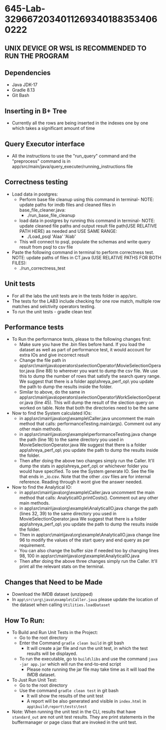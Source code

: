# 645-Lab-32966720340112693401883534060222

## UNIX DEVICE OR WSL IS RECOMMENDED TO RUN THE PROGRAM

## Dependencies
- Java JDK-17
- Gradle 8.13
- Git Bash


## Inserting in B+ Tree
- Currently all the rows are being inserted in the indexes one by one which takes a significant amount of time

## Query Executor interface
- All the instructions to use the "run_query" command and the "preprocess" command is in app/src/main/java/query_executer/running_instructions file

## Correctness testing
- Load data in postgres:
  - Perform base file cleanup using this command in terminal- NOTE: update paths for imdb files and cleaned files in base_file_cleaner.java:
    - ./run_base_file_cleanup
  - load data in postgres by running this command in terminal- NOTE: update cleaned file paths and output result file path(USE RELATIVE PATH HERE) as needed and USE SAME RANGE:
    - ./Load_psql 'Alaa' 'Alab'
  - This will connect to psql, populate the schemas and write query result from psql to csv file
- Paste the following command in terminal to perform correctness test. NOTE: update paths of files in CT.java (USE RELATIVE PATHS FOR BOTH FILES):
    - ./run_correctness_test   
  
## Unit tests
- For all the labs the unit tests are in the tests folder in app/src.
- The tests for the LAB3 include checking for one row match, multiple row matches and selctivity operators testing.
- To run the unit tests - gradle clean test

## Performance tests
- To Run the performance tests, please to the following changes first:
  - Make sure you have the .bin files before hand. If you load the dataset as well as part of performance test, it would account for extra IOs and give incorrect result
  - Change the file path in app\src\main\java\operators\selectionOperator\MovieSelectionOperator.java (line 88) to wherever you want to dump the csv file. We use this to dump the number of rows that satisfy the search query range. We suggest that there is a folder app\shreya_perf_op\ you update the path to dump the results inside the folder.
  - Similar to above, do the same in app\src\main\java\operators\selectionOperator\WorkSelectionOperator.java (line 45). This will dump the result of the slection query on worked on table. Note that both the directories need to be the same
- Now to find the System calculated IOs:
  - in app\src\main\java\org\example\Caller.java uncomment the main method that calls: performanceTesting.main(args). Comment out any other main methods.
  - in app\src\main\java\org\example\performanceTesting.java change the path (line 18) to the same directory you used in MovieSelectionOperator.java We suggest that there is a folder app\shreya_perf_op\ you update the path to dump the results inside the folder.
  - Then after doing the above two changes simply run the Caller. It'll dump the stats in app\shreya_perf_op\ or whichever folder you would have specified. To see the System generate IO. See the file that ends in _io.csv. Note that the other .csv files are for internal reference. Reading through it wont give the answer needed.
- Now to find the Analytical IO:
  - in app\src\main\java\org\example\Caller.java uncomment the main method that calls: AnalyticalIO.printCosts(). Comment out any other main methods.
  - in app\src\main\java\org\example\AnalyticalIO.java change the path (lines 32, 39) to the same directory you used in MovieSelectionOperator.java We suggest that there is a folder app\shreya_perf_op\ you update the path to dump the results inside the folder.
  - Then in app\src\main\java\org\example\AnalyticalIO.java change line 96 to modify the values of the start query and end query as per requirement.
  - You can also change the buffer size if needed too by changing lines 98, 100 in app\src\main\java\org\example\AnalyticalIO.java
  - Then after doing the above three changes simply run the Caller. It'll print all the relevant stats on the terminal.


## Changes that Need to be Made
- Download the IMDB dataset (unzipped)
- In `app\src\org\java\example\Caller.java` please update the location of the dataset when calling `Utilities.loadDataset`

## How To Run:
- To Build and Run Unit Tests in the Project:
  - Go to the root directory
  - Enter the Command `gradle clean build` in git bash
    - It will create a jar file and run the unit test, in which the test results will be displayed.
  - To run the executable, go to `build\libs` and use the command `java -jar app.jar` which will run the end-to-end script
    - Please note running the jar file may take time as it will load the IMDB dataset.
- To Just Run Unit Test:
  - Go to the root directory
  - Use the command `gradle clean test` in git bash
    - It will show the results of the unit test
    - A report will be also generated and visible in `index.html` in `app\build\report\tests\test`
- Note: When running the unit test in the CLI, results that have `standard_out` are not unit test results. They are print statements in the buffermanager or page class that are invoked in the unit test. 
      

